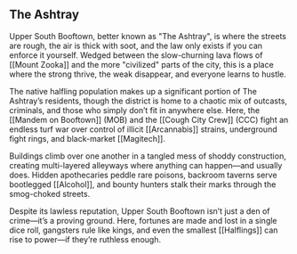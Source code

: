 ## The Ashtray

Upper South Booftown, better known as "The Ashtray", is where the streets are rough, the air is thick with soot, and the law only exists if you can enforce it yourself. Wedged between the slow-churning lava flows of [[Mount Zooka]] and the more "civilized" parts of the city, this is a place where the strong thrive, the weak disappear, and everyone learns to hustle.

The native halfling population makes up a significant portion of The Ashtray’s residents, though the district is home to a chaotic mix of outcasts, criminals, and those who simply don’t fit in anywhere else. Here, the [[Mandem on Booftown]] (MOB) and the [[Cough City Crew]] (CCC) fight an endless turf war over control of illicit [[Arcannabis]] strains, underground fight rings, and black-market [[Magitech]].

Buildings climb over one another in a tangled mess of shoddy construction, creating multi-layered alleyways where anything can happen—and usually does. Hidden apothecaries peddle rare poisons, backroom taverns serve bootlegged [[Alcohol]], and bounty hunters stalk their marks through the smog-choked streets.

Despite its lawless reputation, Upper South Booftown isn’t just a den of crime—it’s a proving ground. Here, fortunes are made and lost in a single dice roll, gangsters rule like kings, and even the smallest [[Halflings]] can rise to power—if they’re ruthless enough.